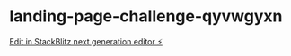 # landing-page-challenge-qyvwgyxn

[Edit in StackBlitz next generation editor ⚡️](https://stackblitz.com/~/github.com/manas511/landing-page-challenge-qyvwgyxn)